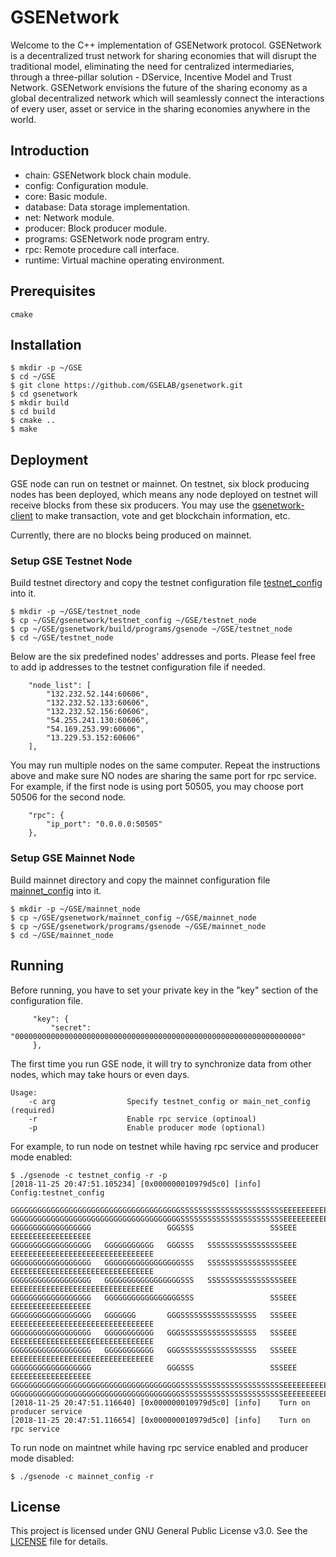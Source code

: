 # GSENetwork

Welcome to the C++ implementation of GSENetwork protocol. GSENetwork is a decentralized trust network for sharing economies that will disrupt the traditional model, eliminating the need for centralized intermediaries, through a three-pillar solution - DService, Incentive Model and Trust Network. GSENetwork envisions the future of the sharing economy as a global decentralized network which will seamlessly connect the interactions of every user, asset or service in the sharing economies anywhere in the world.
 
## Introduction
  * chain: GSENetwork block chain module.
  * config: Configuration module.
  * core: Basic module.
  * database: Data storage implementation.
  * net: Network module.
  * producer: Block producer module.
  * programs: GSENetwork node program entry.
  * rpc: Remote procedure call interface.
  * runtime: Virtual machine operating environment.
  
## Prerequisites
```
cmake
```

## Installation
```
$ mkdir -p ~/GSE
$ cd ~/GSE
$ git clone https://github.com/GSELAB/gsenetwork.git
$ cd gsenetwork
$ mkdir build
$ cd build
$ cmake ..
$ make
```


## Deployment
GSE node can run on testnet or mainnet. On testnet, six block producing nodes has been deployed, which means any node deployed on testnet will receive blocks from these six producers. You may use the [gsenetwork-client](https://github.com/GSELAB/gsenetwork-cli) to make transaction, vote and get blockchain information, etc.

Currently, there are no blocks being produced on mainnet.

### Setup GSE Testnet Node
Build testnet directory and copy the testnet configuration file [testnet_config](testnet_config) into it.
```
$ mkdir -p ~/GSE/testnet_node
$ cp ~/GSE/gsenetwork/testnet_config ~/GSE/testnet_node
$ cp ~/GSE/gsenetwork/build/programs/gsenode ~/GSE/testnet_node
$ cd ~/GSE/testnet_node
```

Below are the six predefined nodes' addresses and ports. Please feel free to add ip addresses to the testnet configuration file if needed. 
```
    "node_list": [
        "132.232.52.144:60606",
        "132.232.52.133:60606",
        "132.232.52.156:60606",
        "54.255.241.130:60606",
        "54.169.253.99:60606",
        "13.229.53.152:60606"
    ],
```

You may run multiple nodes on the same computer. Repeat the instructions above and make sure NO nodes are sharing the same port for rpc service. For example, if the first node is using port 50505, you may choose port 50506 for the second node.
```
    "rpc": {
        "ip_port": "0.0.0.0:50505"
    },

```

### Setup GSE Mainnet Node
Build mainnet directory and copy the mainnet configuration file [mainnet_config](mainnet_config) into it. 
```
$ mkdir -p ~/GSE/mainnet_node
$ cp ~/GSE/gsenetwork/mainnet_config ~/GSE/mainnet_node
$ cp ~/GSE/gsenetwork/programs/gsenode ~/GSE/mainnet_node
$ cd ~/GSE/mainnet_node
```

## Running
Before running, you have to set your private key in the "key" section of the configuration file.
```
     "key": {
         "secret": "0000000000000000000000000000000000000000000000000000000000000000"
     },
```

The first time you run GSE node, it will try to synchronize data from other nodes, which may take hours or even days.
```
Usage:
    -c arg                Specify testnet_config or main_net_config (required)
    -r                    Enable rpc service (optinoal)
    -p                    Enable producer mode (optional)
```
For example, to run node on testnet while having rpc service and producer mode enabled:
```
$ ./gsenode -c testnet_config -r -p
[2018-11-25 20:47:51.105234] [0x000000010979d5c0] [info]    Config:testnet_config

GGGGGGGGGGGGGGGGGGGGGGGGGGGGGGGGGGGGGGSSSSSSSSSSSSSSSSSSSSSSSEEEEEEEEEEEEEEEEEEEEEEEEEEEEEEEEEEEEEE
GGGGGGGGGGGGGGGGGGGGGGGGGGGGGGGGGGGGGGSSSSSSSSSSSSSSSSSSSSSSSEEEEEEEEEEEEEEEEEEEEEEEEEEEEEEEEEEEEEE
GGGGGGGGGGGGGGGGGG                 GGGSSS                 SSSEEE                 EEEEEEEEEEEEEEEEEE
GGGGGGGGGGGGGGGGGG   GGGGGGGGGGG   GGGSSS   SSSSSSSSSSSSSSSSSEEE   EEEEEEEEEEEEEEEEEEEEEEEEEEEEEEEE
GGGGGGGGGGGGGGGGGG   GGGGGGGGGGGGGGGGGSSS   SSSSSSSSSSSSSSSSSEEE   EEEEEEEEEEEEEEEEEEEEEEEEEEEEEEEE
GGGGGGGGGGGGGGGGGG   GGGGGGGGGGGGGGGGGSSS   SSSSSSSSSSSSSSSSSEEE   EEEEEEEEEEEEEEEEEEEEEEEEEEEEEEEE
GGGGGGGGGGGGGGGGGG   GGGGGGGGGGGGGGGGGSSS                 SSSEEE                 EEEEEEEEEEEEEEEEEE
GGGGGGGGGGGGGGGGGG   GGGGGGG       GGGSSSSSSSSSSSSSSSSS   SSSEEE   EEEEEEEEEEEEEEEEEEEEEEEEEEEEEEEE
GGGGGGGGGGGGGGGGGG   GGGGGGGGGGG   GGGSSSSSSSSSSSSSSSSS   SSSEEE   EEEEEEEEEEEEEEEEEEEEEEEEEEEEEEEE
GGGGGGGGGGGGGGGGGG   GGGGGGGGGGG   GGGSSSSSSSSSSSSSSSSS   SSSEEE   EEEEEEEEEEEEEEEEEEEEEEEEEEEEEEEE
GGGGGGGGGGGGGGGGGG                 GGGSSS                 SSSEEE                 EEEEEEEEEEEEEEEEEE
GGGGGGGGGGGGGGGGGGGGGGGGGGGGGGGGGGGGGGSSSSSSSSSSSSSSSSSSSSSSSEEEEEEEEEEEEEEEEEEEEEEEEEEEEEEEEEEEEEE
GGGGGGGGGGGGGGGGGGGGGGGGGGGGGGGGGGGGGGSSSSSSSSSSSSSSSSSSSSSSSEEEEEEEEEEEEEEEEEEEEEEEEEEEEEEEEEEEEEE
[2018-11-25 20:47:51.116640] [0x000000010979d5c0] [info]    Turn on producer service
[2018-11-25 20:47:51.116654] [0x000000010979d5c0] [info]    Turn on rpc service
```

To run node on maintnet while having rpc service enabled and producer mode disabled:
```
$ ./gsenode -c mainnet_config -r
```

## License
This project is licensed under GNU General Public License v3.0. See the [LICENSE](LICENSE) file for details.

